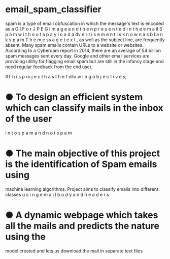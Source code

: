 # email_spam_classifier
spam is a type of email obfuscation in which the message's text is encoded as
a G I F o r J P E G i m a g e a n d t h e n p r e s e n t e d i n t h e e m a il
S p a m w i t h o u t a p a y l o a d a dv e r t i s e m e n t i s k n o w n a s b l a n k s p a m T h e m e ss a g e t e x t ,
as well as the subject line, are frequently absent.
Many
spam emails contain URLs to a website or websites. According to a Cyberoam
report in 2014, there are an average of 54 billion spam messages sent every day.
Google
and other email services are providing utility for flagging email spam but are
still in the infancy stage and need regular feedback from the end user.

#T h i s p ro j e c t h a s t h e f ollo w i n g o b j e c t i v e s;
# ● To design an efficient system which can classify mails in the inbox of the user
i n t o s p a m a n d n o t s p a m
# ● The main objective of this project is the identification of Spam emails using
machine learning algorithms. Project aims to classify emails into different classes
u s i n g e m a i l b o d y a n d h e a d e r s
# ● A dynamic webpage which takes all the mails and predicts the nature using the
model created and lets us download the mail in separate text files

